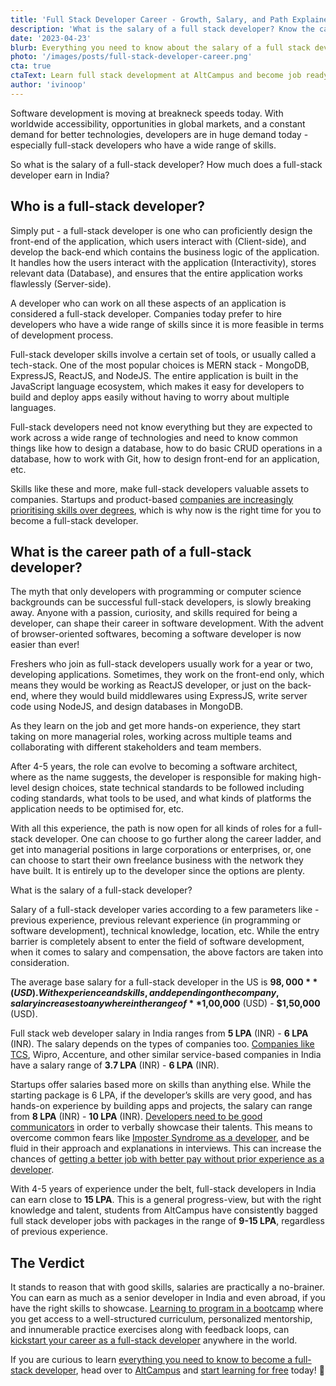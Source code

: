```yaml
---
title: 'Full Stack Developer Career - Growth, Salary, and Path Explained'
description: 'What is the salary of a full stack developer? Know the career path and growth of a full stack developer in this article.'
date: '2023-04-23'
blurb: Everything you need to know about the salary of a full stack developer.
photo: '/images/posts/full-stack-developer-career.png'
cta: true
ctaText: Learn full stack development at AltCampus and become job ready 🚀
author: 'ivinoop'
---
```


Software development is moving at breakneck speeds today. With worldwide accessibility, opportunities in global markets, and a constant demand for better technologies, developers are in huge demand today - especially full-stack developers who have a wide range of skills.

So what is the salary of a full-stack developer? How much does a full-stack developer earn in India?

## Who is a full-stack developer?

Simply put - a full-stack developer is one who can proficiently design the front-end of the application, which users interact with (Client-side), and develop the back-end which contains the business logic of the application. It handles how the users interact with the application (Interactivity), stores relevant data (Database), and ensures that the entire application works flawlessly (Server-side).

A developer who can work on all these aspects of an application is considered a full-stack developer. Companies today prefer to hire developers who have a wide range of skills since it is more feasible in terms of development process.

Full-stack developer skills involve a certain set of tools, or usually called a tech-stack. One of the most popular choices is MERN stack - MongoDB, ExpressJS, ReactJS, and NodeJS. The entire application is built in the JavaScript language ecosystem, which makes it easy for developers to build and deploy apps easily without having to worry about multiple languages.

Full-stack developers need not know everything but they are expected to work across a wide range of technologies and need to know common things like how to design a database, how to do basic CRUD operations in a database, how to work with Git, how to design front-end for an application, etc.

Skills like these and more, make full-stack developers valuable assets to companies. Startups and product-based [companies are increasingly prioritising skills over degrees](https://altcampus.school/posts/do-you-need-a-cs-degree-to-become-a-software-developer), which is why now is the right time for you to become a full-stack developer.

## What is the career path of a full-stack developer?

The myth that only developers with programming or computer science backgrounds can be successful full-stack developers, is slowly breaking away. Anyone with a passion, curiosity, and skills required for being a developer, can shape their career in software development. With the advent of browser-oriented softwares, becoming a software developer is now easier than ever!

Freshers who join as full-stack developers usually work for a year or two, developing applications. Sometimes, they work on the front-end only, which means they would be working as ReactJS developer, or just on the back-end, where they would build middlewares using ExpressJS, write server code using NodeJS, and design databases in MongoDB.

As they learn on the job and get more hands-on experience, they start taking on more managerial roles, working across multiple teams and collaborating with different stakeholders and team members.

After 4-5 years, the role can evolve to becoming a software architect, where as the name suggests, the developer is responsible for making high-level design choices, state technical standards to be followed including coding standards, what tools to be used, and what kinds of platforms the application needs to be optimised for, etc.

With all this experience, the path is now open for all kinds of roles for a full-stack developer. One can choose to go further along the career ladder, and get into managerial positions in large corporations or enterprises, or, one can choose to start their own freelance business with the network they have built. It is entirely up to the developer since the options are plenty.

What is the salary of a full-stack developer?

Salary of a full-stack developer varies according to a few parameters like - previous experience, previous relevant experience (in programming or software development), technical knowledge, location, etc.
While the entry barrier is completely absent to enter the field of software development, when it comes to salary and compensation, the above factors are taken into consideration.

The average base salary for a full-stack developer in the US is **$98,000** (USD). With experience and skills, and depending on the company, salary increases to anywhere in the range of **$1,00,000** (USD) - **$1,50,000** (USD).

Full stack web developer salary in India ranges from **5 LPA** (INR) - **6 LPA** (INR). The salary depends on the types of companies too. [Companies like TCS](https://www.ambitionbox.com/salaries/tcs-salaries/full-stack-web-developer#:~:text=Average%20TCS%20Full%20Stack%20Web,Lakhs%20to%20%E2%82%B9%206.1%20Lakhs.), Wipro, Accenture, and other similar service-based companies in India have a salary range of **3.7 LPA** (INR) - **6 LPA** (INR).

Startups offer salaries based more on skills than anything else. While the starting package is 6 LPA, if the developer’s skills are very good, and has hands-on experience by building apps and projects, the salary can range from **8 LPA** (INR) - **10 LPA** (INR). [Developers need to be good communicators](https://altcampus.school/posts/basic-communication-tips-for-beginner-developers) in order to verbally showcase their talents. This means to overcome common fears like [Imposter Syndrome as a developer](https://altcampus.school/posts/how-to-overcome-imposter-syndrome-as-an-aspiring-software-developer), and be fluid in their approach and explanations in interviews. This can increase the chances of [getting a better job with better pay without prior experience as a developer](https://altcampus.school/posts/how-to-get-first-job-as-a-software-developer-when-you-have-zero-experience).

With 4-5 years of experience under the belt, full-stack developers in India can earn close to **15 LPA**. This is a general progress-view, but with the right knowledge and talent, students from AltCampus have consistently bagged full stack developer jobs with packages in the range of **9-15 LPA**, regardless of previous experience.

## The Verdict

It stands to reason that with good skills, salaries are practically a no-brainer. You can earn as much as a senior developer in India and even abroad, if you have the right skills to showcase. [Learning to program in a bootcamp](https://altcampus.school/posts/why-you-should-consider-joining-a-bootcamp-if-you-want-to-learn-programming) where you get access to a well-structured curriculum, personalized mentorship, and innumerable practice exercises along with feedback loops, can [kickstart your career as a full-stack developer](https://altcampus.school/) anywhere in the world.

If you are curious to learn [everything you need to know to become a full-stack developer](https://altcampus.school/posts/heres-everything-you-need-to-know-to-become-a-full-stack-web-developer), head over to [AltCampus](https://altcampus.school/) and [start learning for free](https://try.altcampus.school/) today! 🚀
